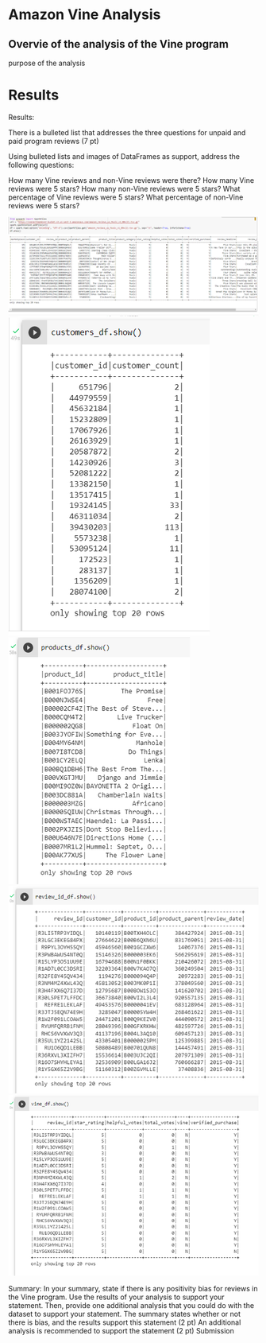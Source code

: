 # Amazon Vine Analysis

## Overvie of the analysis of the Vine program
purpose of the analysis


# Results
Results:

There is a bulleted list that addresses the three questions for unpaid and paid program reviews (7 pt)

Using bulleted lists and images of DataFrames as support, address the following questions:

How many Vine reviews and non-Vine reviews were there?
How many Vine reviews were 5 stars? How many non-Vine reviews were 5 stars?
What percentage of Vine reviews were 5 stars? What percentage of non-Vine reviews were 5 stars?



![d11](https://github.com/Connectime4ever/Amazon_Vine_Analysis/blob/main/d11.png)
![d12](https://github.com/Connectime4ever/Amazon_Vine_Analysis/blob/main/d12.png)
![d13](https://github.com/Connectime4ever/Amazon_Vine_Analysis/blob/main/d13.png)
![d14](https://github.com/Connectime4ever/Amazon_Vine_Analysis/blob/main/d14.png)
![d15](https://github.com/Connectime4ever/Amazon_Vine_Analysis/blob/main/d15.png)


Summary:
In your summary, state if there is any positivity bias for reviews in the Vine program. Use the results of your analysis to support your statement. Then, provide one additional analysis that you could do with the dataset to support your statement.
The summary states whether or not there is bias, and the results support this statement (2 pt)
An additional analysis is recommended to support the statement (2 pt)
Submission

